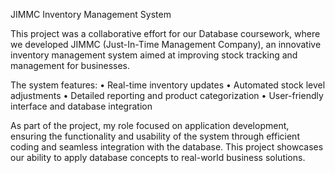 JIMMC Inventory Management System

This project was a collaborative effort for 
our Database 
coursework, where we developed JIMMC
 (Just-In-Time Management Company), 
an innovative inventory management system 
aimed at improving stock tracking and 
management for businesses.

The system features:
	•	Real-time inventory updates
	•	Automated stock level adjustments
	•	Detailed reporting and product categorization
	•	User-friendly interface and database integration

As part of the project, my role focused on 
application development, ensuring the 
functionality and usability of the system 
through efficient coding and seamless 
integration with the database. This project 
showcases our ability to apply database 
concepts to real-world business solutions.